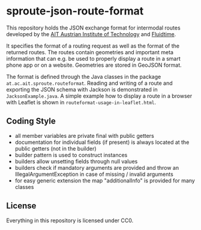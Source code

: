 # sproute-json-route-format
This repository holds the JSON exchange format for intermodal routes developed by the [AIT Austrian Institute of Technology](http://dts.ait.ac.at) and [Fluidtime](http://www.fluidtime.com).

It specifies the format of a routing request as well as the format of the returned routes. The routes contain geometries and important meta information that can e.g. be used to properly display a route in a smart phone app or on a website.
Geometries are stored in GeoJSON format.

The format is defined through the Java classes in the package `at.ac.ait.sproute.routeformat`.
Reading and writing of a route and exporting the JSON schema with Jackson is demonstrated in `JacksonExample.java`.
A simple example how to display a route in a browser with Leaflet is shown in `routeformat-usage-in-leaflet.html`.

## Coding Style
- all member variables are private final with public getters
- documentation for individual fields (if present) is always located at the public getters (not in the builder)
- builder pattern is used to construct instances
- builders allow unsetting fields through null values
- builders check if mandatory arguments are provided and throw an IllegalArgumentException in case of missing / invalid arguments
- for easy generic extension the map "additionalInfo" is provided for many classes

## License
Everything in this repository is licensed under CC0.
